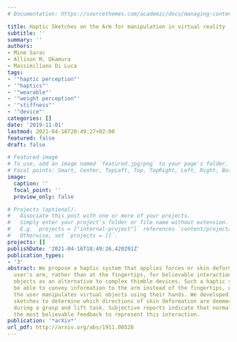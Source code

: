 ```yaml
---
# Documentation: https://sourcethemes.com/academic/docs/managing-content/

title: Haptic Sketches on the Arm for manipulation in virtual reality
subtitle: ''
summary: ''
authors:
- Mine Sarac
- Allison M. Okamura
- Massimiliano Di Luca
tags:
- '"haptic perception"'
- '"haptics"'
- '"wearable"'
- '"weight perception"'
- '"stiffness"'
- '"device"'
categories: []
date: '2019-11-01'
lastmod: 2021-04-16T20:49:27+02:00
featured: false
draft: false

# Featured image
# To use, add an image named `featured.jpg/png` to your page's folder.
# Focal points: Smart, Center, TopLeft, Top, TopRight, Left, Right, BottomLeft, Bottom, BottomRight.
image:
  caption: ''
  focal_point: ''
  preview_only: false

# Projects (optional).
#   Associate this post with one or more of your projects.
#   Simply enter your project's folder or file name without extension.
#   E.g. `projects = ["internal-project"]` references `content/project/deep-learning/index.md`.
#   Otherwise, set `projects = []`.
projects: []
publishDate: '2021-04-16T18:49:26.420291Z'
publication_types:
- '3'
abstract: We propose a haptic system that applies forces or skin deformation to the
  user's arm, rather than at the fingertips, for believable interaction with virtual
  objects as an alternative to complex thimble devices. Such a haptic system would
  be able to convey information to the arm instead of the fingertips, even though
  the user manipulates virtual objects using their hands. We developed a set of haptic
  sketches to determine which directions of skin deformation are deemed more believable
  during a grasp and lift task. Subjective reports indicate that normal forces were
  the most believable feedback to represent this interaction.
publication: '*arXiv*'
url_pdf: http://arxiv.org/abs/1911.08528
---
```

